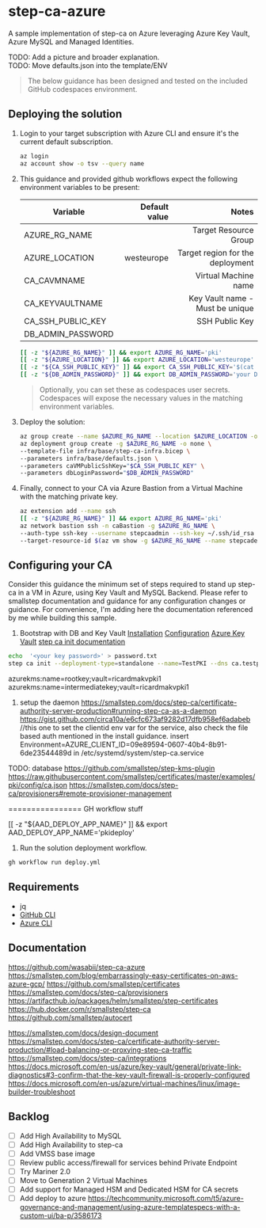# step-ca-azure

A sample implementation of step-ca on Azure leveraging Azure Key Vault, Azure MySQL and Managed Identities.

TODO: Add a picture and broader explanation.  
TODO: Move defaults.json into the template/ENV

> The below guidance has been designed and tested on the included GitHub codespaces environment.

## Deploying the solution

1. Login to your target subscription with Azure CLI and ensure it's the current default subscription.

    ```bash
    az login
    az account show -o tsv --query name
    ```

2. This guidance and provided github workflows expect the following environment variables to be present:

    | Variable   |      Default value    |  Notes |
    |-|-:|-:|
    | AZURE_RG_NAME | | Target Resource Group |
    | AZURE_LOCATION | westeurope | Target region for the deployment |
    | CA_CAVMNAME | | Virtual Machine name |
    | CA_KEYVAULTNAME | | Key Vault name - Must be unique |
    | CA_SSH_PUBLIC_KEY | | SSH Public Key |
    | DB_ADMIN_PASSWORD | | |

    ```bash
    [[ -z "${AZURE_RG_NAME}" ]] && export AZURE_RG_NAME='pki'
    [[ -z "${AZURE_LOCATION}" ]] && export AZURE_LOCATION='westeurope'
    [[ -z "${CA_SSH_PUBLIC_KEY}" ]] && export CA_SSH_PUBLIC_KEY='$(cat ~/.ssh/id_rsa.pub)'
    [[ -z "${DB_ADMIN_PASSWORD}" ]] && export DB_ADMIN_PASSWORD='your Database admin password'
    ```

    > Optionally, you can set these as codespaces user secrets. Codespaces will expose the necessary values in the matching environment variables.

3. Deploy the solution:

    ```bash
    az group create --name $AZURE_RG_NAME --location $AZURE_LOCATION -o none
    az deployment group create -g $AZURE_RG_NAME -o none \
    --template-file infra/base/step-ca-infra.bicep \
    --parameters infra/base/defaults.json \
    --parameters caVMPublicSshKey="$CA_SSH_PUBLIC_KEY" \
    --parameters dbLoginPassword="$DB_ADMIN_PASSWORD"
    ```

1. Finally, connect to your CA via Azure Bastion from a Virtual Machine with the matching private key.

    ```bash
    az extension add --name ssh
    [[ -z "${AZURE_RG_NAME}" ]] && export AZURE_RG_NAME='pki'
    az network bastion ssh -n caBastion -g $AZURE_RG_NAME \
    --auth-type ssh-key --username stepcaadmin --ssh-key ~/.ssh/id_rsa \
    --target-resource-id $(az vm show -g $AZURE_RG_NAME --name stepcadev1 -o tsv --query id)
    ```

## Configuring your CA

Consider this guidance the minimum set of steps required to stand up step-ca in a VM in Azure, using Key Vault and MySQL Backend.
Please refer to smallstep documentation and guidance for any configuration changes or guidance. For convenience, I'm adding here the documentation referenced by me while building this sample.

1. Bootstrap with DB and Key Vault
[Installation](https://smallstep.com/docs/step-ca/installation)
[Configuration](https://smallstep.com/docs/step-ca/configuration)
[Azure Key Vault](https://smallstep.com/docs/step-ca/configuration/#azure-key-vault)
[step ca init documentation](https://smallstep.com/docs/step-cli/reference/ca/init)

```bash
echo  '<your key password>' > password.txt
step ca init --deployment-type=standalone --name=TestPKI --dns ca.testpki.com --address=:443 --provisioner=ricardo.machado@microsoft.com --kms=azurekms --no-db --password-file=password.txt
```

azurekms:name=rootkey;vault=ricardmakvpki1
azurekms:name=intermediatekey;vault=ricardmakvpki1



1. setup the daemon
https://smallstep.com/docs/step-ca/certificate-authority-server-production#running-step-ca-as-a-daemon
https://gist.github.com/circa10a/e6cfc673af9282d17dfb958ef6adabeb
//this one to set the clientid env var for the service, also check the file based auth mentioned in the install guidance.
insert Environment=AZURE_CLIENT_ID=09e89594-0607-40b4-8b91-6de23544489d in 
/etc/systemd/system/step-ca.service

TODO:
database
https://github.com/smallstep/step-kms-plugin
https://raw.githubusercontent.com/smallstep/certificates/master/examples/pki/config/ca.json
https://smallstep.com/docs/step-ca/provisioners#remote-provisioner-management


================
GH workflow stuff

  [[ -z "${AAD_DEPLOY_APP_NAME}" ]] && export AAD_DEPLOY_APP_NAME='pkideploy'
1. Run the solution deployment workflow.

  ```bash
  gh workflow run deploy.yml
  ```



## Requirements

- jq
- [GitHub CLI](https://cli.github.com/)
- [Azure CLI](https://docs.microsoft.com/en-us/cli/azure/install-azure-cli)

## Documentation

<https://github.com/wasabii/step-ca-azure>
<https://smallstep.com/blog/embarrassingly-easy-certificates-on-aws-azure-gcp/>
<https://github.com/smallstep/certificates>
<https://smallstep.com/docs/step-ca/provisioners>
<https://artifacthub.io/packages/helm/smallstep/step-certificates>
<https://hub.docker.com/r/smallstep/step-ca>
<https://github.com/smallstep/autocert>

<https://smallstep.com/docs/design-document>
<https://smallstep.com/docs/step-ca/certificate-authority-server-production/#load-balancing-or-proxying-step-ca-traffic>
<https://smallstep.com/docs/step-ca/integrations>
<https://docs.microsoft.com/en-us/azure/key-vault/general/private-link-diagnostics#3-confirm-that-the-key-vault-firewall-is-properly-configured>
<https://docs.microsoft.com/en-us/azure/virtual-machines/linux/image-builder-troubleshoot>

## Backlog

- [ ] Add High Availability to MySQL  
- [ ] Add High Availability to step-ca  
- [ ] Add VMSS base image  
- [ ] Review public access/firewall for services behind Private Endpoint  
- [ ] Try Mariner 2.0  
- [ ] Move to Generation 2 Virtual Machines  
- [ ] Add support for Managed HSM and Dedicated HSM for CA secrets  
- [ ] Add deploy to azure https://techcommunity.microsoft.com/t5/azure-governance-and-management/using-azure-templatespecs-with-a-custom-ui/ba-p/3586173
